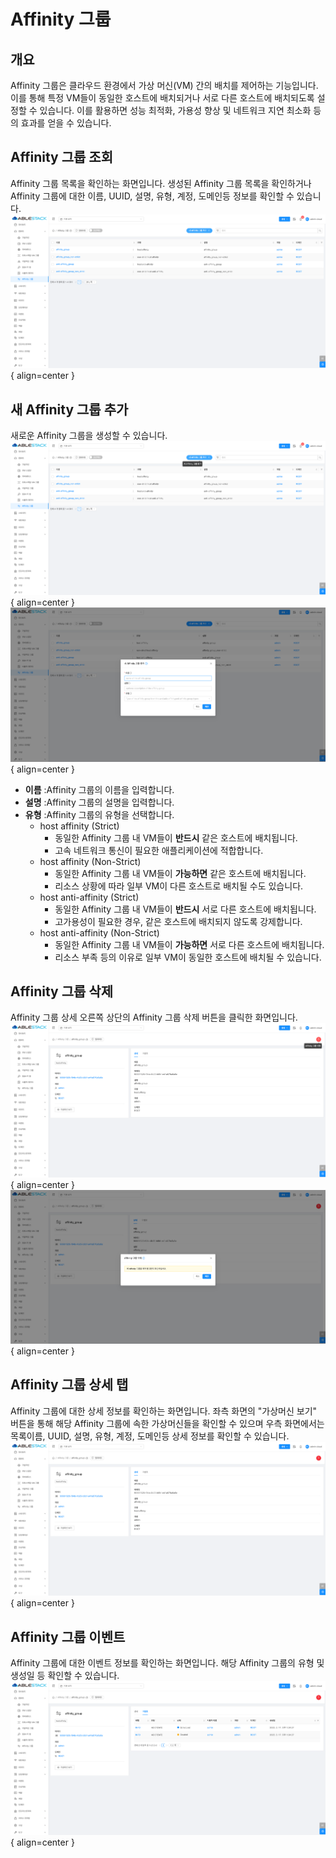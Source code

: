 
# Affinity 그룹

## 개요
Affinity 그룹은 클라우드 환경에서 가상 머신(VM) 간의 배치를 제어하는 기능입니다. 이를 통해 특정 VM들이 동일한 호스트에 배치되거나 서로 다른 호스트에 배치되도록 설정할 수 있습니다. 이를 활용하면 성능 최적화, 가용성 향상 및 네트워크 지연 최소화 등의 효과를 얻을 수 있습니다.

## Affinity 그룹 조회
Affinity 그룹 목록을 확인하는 화면입니다. 생성된 Affinity 그룹 목록을 확인하거나 Affinity 그룹에 대한 이름, UUID, 설명, 유형, 계정, 도메인등 정보를 확인할 수 있습니다.
![Affinity 그룹 목록 조회](../../assets/images/admin-guide/mold/compute/affinity-group/mold-admin-guide-compute-affinity-group-1.png){ align=center }

## 새 Affinity 그룹 추가
새로운 Affinity 그룹을 생성할 수 있습니다.
![Affinity 그룹 만들기](../../assets/images/admin-guide/mold/compute/affinity-group/mold-admin-guide-compute-affinity-group-2.png){ align=center }
![Affinity 그룹 만들기](../../assets/images/admin-guide/mold/compute/affinity-group/mold-admin-guide-compute-affinity-group-3.png){ align=center }

  - **이름** :Affinity 그룹의 이름을 입력합니다.
  - **설명** :Affinity 그룹의 설명을 입력합니다.
  - **유형** :Affinity 그룹의 유형을 선택합니다.
    - host affinity (Strict)
        - 동일한 Affinity 그룹 내 VM들이 **반드시** 같은 호스트에 배치됩니다.
        - 고속 네트워크 통신이 필요한 애플리케이션에 적합합니다.
    - host affinity (Non-Strict)
        - 동일한 Affinity 그룹 내 VM들이 **가능하면** 같은 호스트에 배치됩니다.
        - 리소스 상황에 따라 일부 VM이 다른 호스트로 배치될 수도 있습니다.
    - host anti-affinity (Strict)
        - 동일한 Affinity 그룹 내 VM들이 **반드시** 서로 다른 호스트에 배치됩니다.
        - 고가용성이 필요한 경우, 같은 호스트에 배치되지 않도록 강제합니다.
    - host anti-affinity (Non-Strict)
        - 동일한 Affinity 그룹 내 VM들이 **가능하면** 서로 다른 호스트에 배치됩니다.
        - 리소스 부족 등의 이유로 일부 VM이 동일한 호스트에 배치될 수 있습니다.

## Affinity 그룹 삭제
Affinity 그룹 상세 오른쪽 상단의 Affinity 그룹 삭제 버튼을 클릭한 화면입니다.
![Affinity 그룹 삭제](../../assets/images/admin-guide/mold/compute/affinity-group/mold-admin-guide-compute-affinity-group-4.png){ align=center }
![Affinity 그룹 삭제](../../assets/images/admin-guide/mold/compute/affinity-group/mold-admin-guide-compute-affinity-group-5.png){ align=center }

## Affinity 그룹 상세 탭
Affinity 그룹에 대한 상세 정보를 확인하는 화면입니다. 좌측 화면의 "가상머신 보기" 버튼을 통해 해당 Affinity 그룹에 속한 가상머신들을 확인할 수 있으며 우측 화면에서는 목록이름, UUID, 설명, 유형, 계정, 도메인등 상세 정보를 확인할 수 있습니다.
![Affinity 그룹 상세 정보](../../assets/images/admin-guide/mold/compute/affinity-group/mold-admin-guide-compute-affinity-group-6.png){ align=center }

## Affinity 그룹 이벤트
Affinity 그룹에 대한 이벤트 정보를 확인하는 화면입니다. 해당 Affinity 그룹의 유형 및 생성일 등 확인할 수 있습니다.
![Affinity 그룹 이벤트](../../assets/images/admin-guide/mold/compute/affinity-group/mold-admin-guide-compute-affinity-group-7.png){ align=center }

